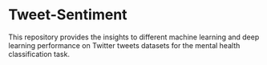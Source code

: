 # Tweet-Sentiment
This repository provides the insights to different machine learning and deep learning performance on Twitter tweets datasets for the mental health classification task.
